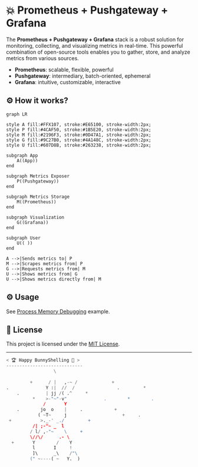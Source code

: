 # 💥 Prometheus + Pushgateway + Grafana
The **Prometheus + Pushgateway + Grafana** stack is a robust solution for monitoring, collecting, and visualizing metrics in real-time. This powerful combination of open-source tools enables you to gather, store, and analyze metrics from various sources.

- **Prometheus**: scalable, flexible, powerful
- **Pushgateway**: intermediary, batch-oriented, ephemeral
- **Grafana**: intuitive, customizable, interactive

## ⚙️  How it works?

```mermaid
graph LR

style A fill:#FFX107, stroke:#E65100, stroke-width:2px;
style P fill:#4CAF50, stroke:#1B5E20, stroke-width:2px;
style M fill:#2196F3, stroke:#0D47A1, stroke-width:2px;
style G fill:#9C27B0, stroke:#4A148C, stroke-width:2px;
style U fill:#607D8B, stroke:#263238, stroke-width:2px;

subgraph App
    A((App))
end

subgraph Metrics Exposer
    P((Pushgateway))
end

subgraph Metrics Storage
    M((Prometheus))
end

subgraph Visualization
    G((Grafana))
end

subgraph User
    U(( ))
end

A -->|Sends metrics to| P
M -->|Scrapes metrics from| P
G -->|Requests metrics from| M
U -->|Shows metrics from| G
U -->|Shows metrics directly from| M
```

## ⚙️  Usage
See [Process Memory Debugging](../../../examples/process_memory_debugging/) example.

## 📄 License
This project is licensed under the [MIT License](../../../LICENSE).

---

```python
< 🏆 Happy BunnyShelling 🚀 >
-----------------------------
                  \
                      
         +      / |   ,-~ /             +
.              Y :|  //  /                .         *
    .          | jj /( .^     *
          *    >-"~"-v"              .        *        .
              /       Y
    .        jo  o    |     .            +
            ( ~T~     j                     +     .
 +           >._-' _./         +
          /| ;-"~ _  l
         / l/ ,-"~    \     +
         \//\/      .- \
  +       Y        /    Y
          l       I     !
          ]\      _\    /"\
         (" ~----( ~   Y.  )
```
